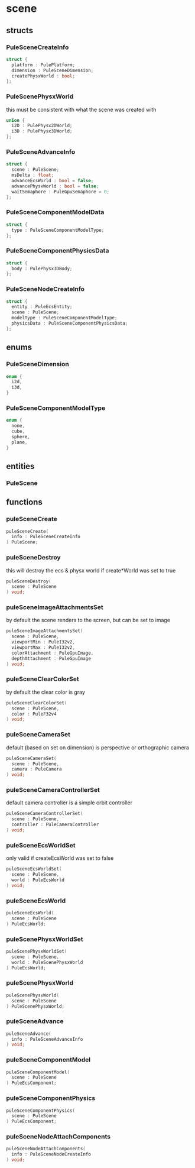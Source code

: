 # scene

## structs
### PuleSceneCreateInfo
```c
struct {
  platform : PulePlatform;
  dimension : PuleSceneDimension;
  createPhysxWorld : bool;
};
```
### PuleScenePhysxWorld
this must be consistent with what the scene was created with
```c
union {
  i2D : PulePhysx2DWorld;
  i3D : PulePhysx3DWorld;
};
```
### PuleSceneAdvanceInfo
```c
struct {
  scene : PuleScene;
  msDelta : float;
  advanceEcsWorld : bool = false;
  advancePhysxWorld : bool = false;
  waitSemaphore : PuleGpuSemaphore = 0;
};
```
### PuleSceneComponentModelData
```c
struct {
  type : PuleSceneComponentModelType;
};
```
### PuleSceneComponentPhysicsData
```c
struct {
  body : PulePhysx3DBody;
};
```
### PuleSceneNodeCreateInfo
```c
struct {
  entity : PuleEcsEntity;
  scene : PuleScene;
  modelType : PuleSceneComponentModelType;
  physicsData : PuleSceneComponentPhysicsData;
};
```

## enums
### PuleSceneDimension
```c
enum {
  i2d,
  i3d,
}
```
### PuleSceneComponentModelType
```c
enum {
  none,
  cube,
  sphere,
  plane,
}
```

## entities
### PuleScene

## functions
### puleSceneCreate
```c
puleSceneCreate(
  info : PuleSceneCreateInfo
) PuleScene;
```
### puleSceneDestroy

  this will destroy the ecs & physx world if create*World was set to true

```c
puleSceneDestroy(
  scene : PuleScene
) void;
```
### puleSceneImageAttachmentsSet

  by default the scene renders to the screen, but can be set to image

```c
puleSceneImageAttachmentsSet(
  scene : PuleScene,
  viewportMin : PuleI32v2,
  viewportMax : PuleI32v2,
  colorAttachment : PuleGpuImage,
  depthAttachment : PuleGpuImage
) void;
```
### puleSceneClearColorSet

  by default the clear color is gray

```c
puleSceneClearColorSet(
  scene : PuleScene,
  color : PuleF32v4
) void;
```
### puleSceneCameraSet

  default (based on set on dimension) is perspective or orthographic camera

```c
puleSceneCameraSet(
  scene : PuleScene,
  camera : PuleCamera
) void;
```
### puleSceneCameraControllerSet

  default camera controller is a simple orbit controller

```c
puleSceneCameraControllerSet(
  scene : PuleScene,
  controller : PuleCameraController
) void;
```
### puleSceneEcsWorldSet

  only valid if createEcsWorld was set to false

```c
puleSceneEcsWorldSet(
  scene : PuleScene,
  world : PuleEcsWorld
) void;
```
### puleSceneEcsWorld
```c
puleSceneEcsWorld(
  scene : PuleScene
) PuleEcsWorld;
```
### puleScenePhysxWorldSet
```c
puleScenePhysxWorldSet(
  scene : PuleScene,
  world : PuleScenePhysxWorld
) PuleEcsWorld;
```
### puleScenePhysxWorld
```c
puleScenePhysxWorld(
  scene : PuleScene
) PuleScenePhysxWorld;
```
### puleSceneAdvance
```c
puleSceneAdvance(
  info : PuleSceneAdvanceInfo
) void;
```
### puleSceneComponentModel
```c
puleSceneComponentModel(
  scene : PuleScene
) PuleEcsComponent;
```
### puleSceneComponentPhysics
```c
puleSceneComponentPhysics(
  scene : PuleScene
) PuleEcsComponent;
```
### puleSceneNodeAttachComponents
```c
puleSceneNodeAttachComponents(
  info : PuleSceneNodeCreateInfo
) void;
```
